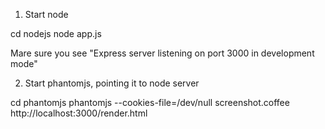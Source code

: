 1. Start node 

  cd nodejs
  node app.js

Mare sure you see "Express server listening on port 3000 in development mode"

2. Start phantomjs, pointing it to node server

  cd phantomjs
  phantomjs --cookies-file=/dev/null screenshot.coffee http://localhost:3000/render.html


